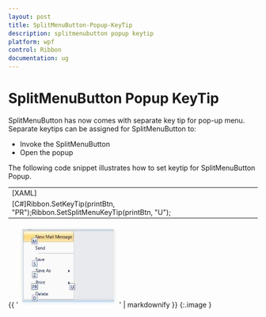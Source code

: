 ```yaml
---
layout: post
title: SplitMenuButton-Popup-KeyTip
description: splitmenubutton popup keytip
platform: wpf
control: Ribbon
documentation: ug
---
```


# SplitMenuButton Popup KeyTip

SplitMenuButton has now comes with separate key tip for pop-up menu. Separate keytips can be assigned for SplitMenuButton to:

* Invoke the SplitMenuButton
* Open the popup



The following code snippet illustrates how to set keytip for SplitMenuButton Popup.



<table>
<tr>
<td>
[XAML]<syncfusion:SplitMenuButton Label="Print" Name="printBtn" syncfusion:Ribbon.SplitMenuKeyTip="U" syncfusion:Ribbon.KeyTip="PR"></td></tr>
<tr>
<td>
[C#]Ribbon.SetKeyTip(printBtn, "PR");Ribbon.SetSplitMenuKeyTip(printBtn, "U");</td></tr>
</table>


{{ '![](SplitMenuButton-Popup-KeyTip_images/SplitMenuButton-Popup-KeyTip_img1.jpeg)' | markdownify }}
{:.image }




